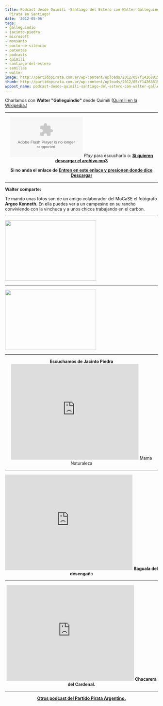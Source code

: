 ```yaml
---
title: Podcast desde Quimili -Santiago del Estero con Walter Galleguindio -Un Partido
  Pirata en Santiago!
date: '2012-05-06'
tags:
- galleguindio
- jacinto-piedra
- microsoft
- monsanto
- pacto-de-silencio
- patentes
- podcasts
- quimili
- santiago-del-estero
- semillas
- walter
image: http://partidopirata.com.ar/wp-content/uploads/2012/05/f142688152.jpg
thumb: http://partidopirata.com.ar/wp-content/uploads/2012/05/f142688152-150x150.jpg
wppost_name: podcast-desde-quimili-santiago-del-estero-con-walter-galleguindio-un-partido-pirata-en-santiago
---
```


Charlamos con <strong>Walter "Galleguindio"</strong> desde Quimili (<a href="https://es.wikipedia.org/wiki/Quimil%C3%AD" target="_blank">Quimili en la Wikipedia.</a>)

<hr />

<center>
<object id="player1208052" width="240" height="133" classid="clsid:d27cdb6e-ae6d-11cf-96b8-444553540000" codebase="http://download.macromedia.com/pub/shockwave/cabs/flash/swflash.cab#version=6,0,40,0"><param name="AllowScriptAccess" value="always" /><param name="allowFullScreen" value="true" /><param name="wmode" value="transparent" /><param name="src" value="http://www.ivoox.com/playerivoox_ee_1208052_1.html" /><param name="allowfullscreen" value="true" /><param name="allowscriptaccess" value="always" /><embed id="player1208052" width="240" height="133" type="application/x-shockwave-flash" src="http://www.ivoox.com/playerivoox_ee_1208052_1.html" AllowScriptAccess="always" allowFullScreen="true" wmode="transparent" allowfullscreen="true" allowscriptaccess="always" /></object>
<em>Play</em> para escucharlo o:
<strong><a href="http://www.ivoox.com/charlando-galleguindio-walter-desde-quimili-santiago-del-estero_md_1208052_1.mp3" target="_blank">Si quieren descargar el archivo mp3</a></strong></center>
<p style="text-align: center;"><strong>Si no anda el enlace de <a href="http://www.ivoox.com/charlando-galleguindio-walter-desde-quimili-santiago-del-estero-audios-mp3_rf_1208052_1.html" target="_blank">Entren en este enlace y presionen donde dice Descargar</a></strong></p>


<hr />

<strong>Walter comparte:</strong>

Te mando unas fotos son de un amigo colaborador del MoCaSE el fotógrafo <strong>Argeo Kenneth</strong>. En ella puedes ver a un campesino en su rancho conviviendo con la vinchuca y a unos chicos trabajando en el carbón.

<hr />

<a href="http://partidopirata.com.ar/wp-content/uploads/2012/05/f142688152.jpg"><img class="size-medium wp-image-4353" title="f142688152" src="http://partidopirata.com.ar/wp-content/uploads/2012/05/f142688152-300x199.jpg" alt="" width="300" height="199" /></a>


<hr />

<a href="http://partidopirata.com.ar/wp-content/uploads/2012/05/f142687440.jpg"><img class="size-medium wp-image-4352" title="f142687440" src="http://partidopirata.com.ar/wp-content/uploads/2012/05/f142687440-300x199.jpg" alt="" width="300" height="199" /></a>


<hr />

<center><strong>Escuchamos de Jacinto Piedra</strong>
<iframe src="http://www.youtube.com/embed/xOsXCNjcO-o" frameborder="0" width="420" height="315"></iframe>
Mama Naturaleza</center>

<hr />
<p style="text-align: center;"><iframe src="http://www.youtube.com/embed/MBVrzRPdPxo" frameborder="0" width="420" height="315"></iframe>
<strong> Baguala del desengañ</strong>o</p>


<hr />
<p style="text-align: center;"><iframe src="http://www.youtube.com/embed/1ybvGqTqlx0" frameborder="0" width="420" height="315"></iframe>
<strong> Chacarera del Cardenal.</strong></p>


<hr />
<p style="text-align: center;"><strong><a href="http://partidopirata.com.ar/857/indice-con-los-podcast-del-partido-pirata-argentino">Otros podcast del Partido Pirata Argentino.</a></strong></p>
